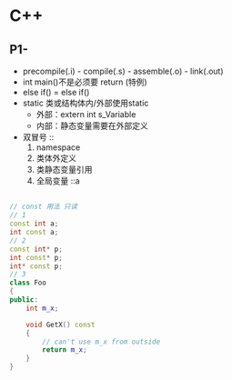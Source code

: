 # C++

## P1-

- precompile(.i) - compile(.s) - assemble(.o) - link(.out)
- int main()不是必须要 return (特例)
- else if() = else     if() 
- static 类或结构体内/外部使用static
  - 外部：extern int s_Variable
  - 内部：静态变量需要在外部定义
- 双冒号 :: 
  1. namespace
  2. 类体外定义
  3. 类静态变量引用
  4. 全局变量 ::a


## 

```c++
// const 用法 只读
// 1
const int a;
int const a;
// 2
const int* p;
int const* p;
int* const p;
// 3
class Foo
{
public:
    int m_x;

    void GetX() const
    {
        // can't use m_x from outside
        return m_x;
    }
}
```

